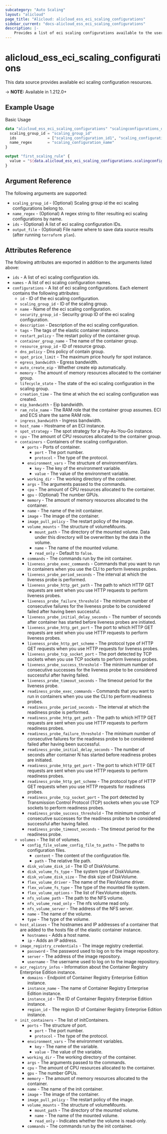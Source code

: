 ```yaml
---
subcategory: "Auto Scaling"
layout: "alicloud"
page_title: "Alicloud: alicloud_ess_eci_scaling_configurations"
sidebar_current: "docs-alicloud_ess_eci_scaling_configurations"
description: |-
    Provides a list of eci scaling configurations available to the user.
---
```


# alicloud_ess_eci_scaling_configurations

This data source provides available eci scaling configuration resources.

-> **NOTE:** Available in 1.212.0+

## Example Usage

Basic Usage

```terraform
data "alicloud_ess_eci_scaling_configurations" "scalingconfigurations_ds" {
  scaling_group_id = "scaling_group_id"
  ids              = ["scaling_configuration_id1", "scaling_configuration_id2"]
  name_regex       = "scaling_configuration_name"
}

output "first_scaling_rule" {
  value = "${data.alicloud_ess_eci_scaling_configurations.scalingconfigurations_ds.configurations.0.id}"
}
```

## Argument Reference

The following arguments are supported:

* `scaling_group_id` - (Optional) Scaling group id the eci scaling configurations belong to.
* `name_regex` - (Optional) A regex string to filter resulting eci scaling configurations by name.
* `ids` - (Optional) A list of eci scaling configuration IDs.
* `output_file` - (Optional) File name where to save data source results (after running `terraform plan`).

## Attributes Reference

The following attributes are exported in addition to the arguments listed above:

* `ids` - A list of eci scaling configuration ids.
* `names` - A list of eci scaling configuration names.
* `configurations` - A list of eci scaling configurations. Each element contains the following attributes:
    * `id` - ID of the eci scaling configuration.
    * `scaling_group_id` - ID of the scaling group.
    * `name` - Name of the eci scaling configuration.
    * `security_group_id` - Security group ID of the eci scaling configuration.
    * `description` - Description of the eci scaling configuration.
    * `tags` - The tags of the elastic container instance.
    * `restart_policy` - The restart policy of the container group.
    * `container_group_name` - The name of the container group.
    * `resource_group_id` - ID of resource group.
    * `dns_policy` - Dns policy of contain group.
    * `spot_price_limit` - The maximum price hourly for spot instance.
    * `egress_bandwidth` - Egress bandwidth.
    * `auto_create_eip` - Whether create eip automatically.
    * `memory` - The amount of memory resources allocated to the container group.
    * `lifecycle_state` - The state of the eci scaling configuration in the scaling group.
    * `creation_time` - The time at which the eci scaling configuration was created.
    * `eip_bandwidth` - Eip bandwidth.
    * `ram_role_name` - The RAM role that the container group assumes. ECI and ECS share the same RAM role.
    * `ingress_bandwidth` - Ingress bandwidth.
    * `host_name` - Hostname of an ECI instance.
    * `spot_strategy` - The spot strategy for a Pay-As-You-Go instance.
    * `cpu` - The amount of CPU resources allocated to the container group.
    * `containers` - Containers of the scaling configuration.
        * `ports` - Ports of container.
            * `port` - The port number.
            * `protocol` - The type of the protocol.
        * `environment_vars` - The structure of environmentVars.
            * `key` - The key of the environment variable.
            * `value` - The value of the environment variable.
        * `working_dir` - The working directory of the container.
        * `args` - The arguments passed to the commands.
        * `cpu` - The amount of CPU resources allocated to the container.
        * `gpu` - (Optional) The number GPUs.
        * `memory` - The amount of memory resources allocated to the container.
        * `name` - The name of the init container.
        * `image` - The image of the container.
        * `image_pull_policy` - The restart policy of the image.
        * `volume_mounts` - The structure of volumeMounts.
            * `mount_path` - The directory of the mounted volume. Data under this directory will be overwritten by the
              data in the volume.
            * `name` - The name of the mounted volume.
            * `read_only` - Default to `false`.
        * `commands` - The commands run by the init container.
        * `liveness_probe_exec_commands` - Commands that you want to run in containers when you use the CLI to perform
          liveness probes.
        * `liveness_probe_period_seconds` - The interval at which the liveness probe is performed.
        * `liveness_probe_http_get_path` - The path to which HTTP GET requests are sent when you use HTTP requests to
          perform liveness probes.
        * `liveness_probe_failure_threshold` - The minimum number of consecutive failures for the liveness probe to be
          considered failed after having been successful.
        * `liveness_probe_initial_delay_seconds` - The number of seconds after container has started before liveness
          probes are initiated.
        * `liveness_probe_http_get_port` - The port to which HTTP GET requests are sent when you use HTTP requests to
          perform liveness probes.
        * `liveness_probe_http_get_scheme` - The protocol type of HTTP GET requests when you use HTTP requests for
          liveness probes.
        * `liveness_probe_tcp_socket_port` - The port detected by TCP sockets when you use TCP sockets to perform
          liveness probes.
        * `liveness_probe_success_threshold` - The minimum number of consecutive successes for the liveness probe to be
          considered successful after having failed.
        * `liveness_probe_timeout_seconds` - The timeout period for the liveness probe.
        * `readiness_probe_exec_commands` - Commands that you want to run in containers when you use the CLI to perform
          readiness probes.
        * `readiness_probe_period_seconds` - The interval at which the readiness probe is performed.
        * `readiness_probe_http_get_path` - The path to which HTTP GET requests are sent when you use HTTP requests to
          perform readiness probes.
        * `readiness_probe_failure_threshold` - The minimum number of consecutive failures for the readiness probe to be
          considered failed after having been successful.
        * `readiness_probe_initial_delay_seconds` - The number of seconds after container N has started before readiness
          probes are initiated.
        * `readiness_probe_http_get_port` - The port to which HTTP GET requests are sent when you use HTTP requests to
          perform readiness probes.
        * `readiness_probe_http_get_scheme` - The protocol type of HTTP GET requests when you use HTTP requests for
          readiness probes.
        * `readiness_probe_tcp_socket_port` - The port detected by Transmission Control Protocol (TCP) sockets when you
          use TCP sockets to perform readiness probes.
        * `readiness_probe_success_threshold` - The minimum number of consecutive successes for the readiness probe to
          be considered successful after having failed.
        * `readiness_probe_timeout_seconds` - The timeout period for the readiness probe.
    * `volumes` - The list of volumes.
        * `config_file_volume_config_file_to_paths` - The paths to configuration files.
            * `content` - The content of the configuration file.
            * `path` - The relative file path.
        * `disk_volume_disk_id` - The ID of DiskVolume.
        * `disk_volume_fs_type` - The system type of DiskVolume.
        * `disk_volume_disk_size` - The disk size of DiskVolume.
        * `flex_volume_driver` - The name of the FlexVolume driver.
        * `flex_volume_fs_type` - The type of the mounted file system.
        * `flex_volume_options` - The list of FlexVolume objects.
        * `nfs_volume_path` - The path to the NFS volume.
        * `nfs_volume_read_only` - The nfs volume read only.
        * `nfs_volume_server` - The address of the NFS server.
        * `name` - The name of the volume.
        * `type` - The type of the volume.
    * `host_aliases` - The hostnames and IP addresses of a container that are added to the hosts file of the elastic container instance.
        * `hostnames` - Adds a host name.
        * `ip` - Adds an IP address.
    * `image_registry_credentials` - The image registry credential.
        * `password` - The password used to log on to the image repository.
        * `server` - The address of the image repository.
        * `username` - The username used to log on to the image repository.
    * `acr_registry_infos` - Information about the Container Registry Enterprise Edition instance.
        * `domains` - Endpoint of Container Registry Enterprise Edition instance.
        * `instance_name` - The name of Container Registry Enterprise Edition instance.
        * `instance_id` - The ID of Container Registry Enterprise Edition instance.
        * `region_id` - The region ID of Container Registry Enterprise Edition instance.
    * `init_containers` - The list of initContainers.
        * `ports` - The structure of port.
            * `port` - The port number.
            * `protocol` - The type of the protocol.
        * `environment_vars` - The environment variables.
            * `key` - The name of the variable.
            * `value` - The value of the variable.
        * `working_dir` - The working directory of the container.
        * `args` - The arguments passed to the commands.
        * `cpu` - The amount of CPU resources allocated to the container.
        * `gpu` - The number GPUs.
        * `memory` - The amount of memory resources allocated to the container.
        * `name` - The name of the init container.
        * `image` - The image of the container.
        * `image_pull_policy` - The restart policy of the image.
        * `volume_mounts` - The structure of volumeMounts.
            * `mount_path` - The directory of the mounted volume.
            * `name` - The name of the mounted volume.
            * `read_only` - Indicates whether the volume is read-only.
        * `commands` - The commands run by the init container.
